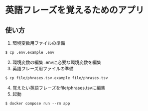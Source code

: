 # 英語フレーズを覚えるためのアプリ

## 使い方
1. 環境変数用ファイルの準備
```
$ cp .env.example .env
```
2. 環境変数の編集
    .envに必要な環境変数を編集
3. 英語フレーズ用ファイルの準備
```
$ cp file/phrases.tsv.example file/phrases.tsv
```
4. 覚えたい英語フレーズをfile/phrases.tsvに編集
5. 起動
```
$ docker compose run --rm app
```